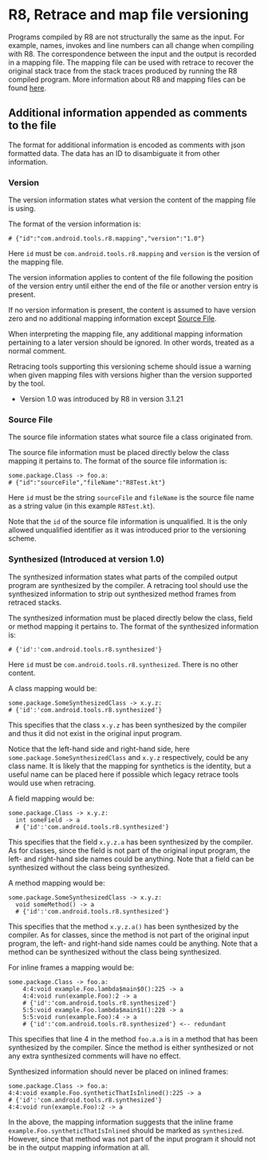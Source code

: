 # R8, Retrace and map file versioning

Programs compiled by R8 are not structurally the same as the input. For example,
names, invokes and line numbers can all change when compiling with R8. The
correspondence between the input and the output is recorded in a mapping file.
The mapping file can be used with retrace to recover the original stack trace
from the stack traces produced by running the R8 compiled program. More
information about R8 and mapping files can be found
[here](https://developer.android.com/studio/build/shrink-code#decode-stack-trace).

## Additional information appended as comments to the file

The format for additional information is encoded as comments with json formatted
data. The data has an ID to disambiguate it from other information.

### Version

The version information states what version the content of the mapping file is
using.

The format of the version information is:
```
# {"id":"com.android.tools.r8.mapping","version":"1.0"}
```
Here `id` must be `com.android.tools.r8.mapping` and `version` is the version of
the mapping file.

The version information applies to content of the file following the position of
the version entry until either the end of the file or another version entry is
present.

If no version information is present, the content is assumed to have version
zero and no additional mapping information except [Source File](#source-file).

When interpreting the mapping file, any additional mapping information
pertaining to a later version should be ignored. In other words, treated as a
normal comment.

Retracing tools supporting this versioning scheme should issue a warning when
given mapping files with versions higher than the version supported by the tool.

- Version 1.0 was introduced by R8 in version 3.1.21

### Source File

The source file information states what source file a class originated from.

The source file information must be placed directly below the class mapping it
pertains to. The format of the source file information is:
```
some.package.Class -> foo.a:
# {"id":"sourceFile","fileName":"R8Test.kt"}
```
Here `id` must be the string `sourceFile` and `fileName` is the source file name
as a string value (in this example `R8Test.kt`).

Note that the `id` of the source file information is unqualified. It is the only
allowed unqualified identifier as it was introduced prior to the versioning
scheme.

### Synthesized (Introduced at version 1.0)

The synthesized information states what parts of the compiled output program are
synthesized by the compiler. A retracing tool should use the synthesized
information to strip out synthesized method frames from retraced stacks.

The synthesized information must be placed directly below the class, field or
method mapping it pertains to. The format of the synthesized information is:
```
# {'id':'com.android.tools.r8.synthesized'}
```
Here `id` must be `com.android.tools.r8.synthesized`. There is no other content.

A class mapping would be:
```
some.package.SomeSynthesizedClass -> x.y.z:
# {'id':'com.android.tools.r8.synthesized'}
```
This specifies that the class `x.y.z` has been synthesized by the compiler and
thus it did not exist in the original input program.

Notice that the left-hand side and right-hand side, here
`some.package.SomeSynthesizedClass` and `x.y.z` respectively, could be any class
name. It is likely that the mapping for synthetics is the identity, but a useful
name can be placed here if possible which legacy retrace tools would use when
retracing.

A field mapping would be:
```
some.package.Class -> x.y.z:
  int someField -> a
  # {'id':'com.android.tools.r8.synthesized'}
```
This specifies that the field `x.y.z.a` has been synthesized by the compiler. As
for classes, since the field is not part of the original input program, the
left- and right-hand side names could be anything. Note that a field can be
synthesized without the class being synthesized.

A method mapping would be:
```
some.package.SomeSynthesizedClass -> x.y.z:
  void someMethod() -> a
  # {'id':'com.android.tools.r8.synthesized'}
```
This specifies that the method `x.y.z.a()` has been synthesized by the compiler.
As for classes, since the method is not part of the original input program, the
left- and right-hand side names could be anything. Note that a method can be
synthesized without the class being synthesized.

For inline frames a mapping would be:
```
some.package.Class -> foo.a:
    4:4:void example.Foo.lambda$main$0():225 -> a
    4:4:void run(example.Foo):2 -> a
    # {'id':'com.android.tools.r8.synthesized'}
    5:5:void example.Foo.lambda$main$1():228 -> a
    5:5:void run(example.Foo):4 -> a
    # {'id':'com.android.tools.r8.synthesized'} <-- redundant
```
This specifies that line 4 in the method `foo.a.a` is in a method that has
been synthesized by the compiler. Since the method is either synthesized or not
any extra synthesized comments will have no effect.

Synthesized information should never be placed on inlined frames:
```
some.package.Class -> foo.a:
4:4:void example.Foo.syntheticThatIsInlined():225 -> a
# {'id':'com.android.tools.r8.synthesized'}
4:4:void run(example.Foo):2 -> a
```
In the above, the mapping information suggests that the inline frame
`example.Foo.syntheticThatIsInlined` should be marked as `synthesized`. However,
since that method was not part of the input program it should not be in the
output mapping information at all.

